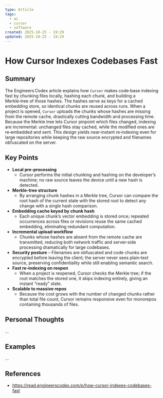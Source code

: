 ```yaml
---
type: Article
tags:
  - ai
  - cursor
  - software
created: 2025-10-25 - 19:29
updated: 2025-10-25 - 19:29
---
```

# How Cursor Indexes Codebases Fast

## Summary

The Engineers Codex article explains how `Cursor` makes code‑base indexing fast by chunking files locally, hashing each chunk, and building a Merkle‑tree of those hashes. The hashes serve as keys for a cached embedding store, so identical chunks are reused across runs. When a project is opened, `Cursor` uploads the chunks whose hashes are missing from the remote cache, drastically cutting bandwidth and processing time. Because the Merkle tree lets Cursor pinpoint which files changed, indexing are incremental: unchanged files stay cached, while the modified ones are re‑embedded and sent. This design yields near‑instant re‑indexing even for large repositories while keeping the raw source encrypted and filenames obfuscated on the server.

## Key Points

- **Local pre‑processing** 
	- Cursor performs the initial chunking and hashing on the developer’s machine; no raw source leaves the device until a new hash is detected.
- **Merkle‑tree structure** 
	- By arranging chunk hashes in a Merkle tree, Cursor can compare the root hash of the current state with the stored root to detect any change with a single hash comparison.
- **Embedding cache keyed by chunk hash** 
	- Each unique chunk’s vector embedding is stored once; repeated occurrences across files or revisions reuse the same cached embedding, eliminating redundant computation.
 - **Incremental upload workflow** 
	 - Chunks whose hashes are absent from the remote cache are transmitted, reducing both network traffic and server‑side processing dramatically for large codebases.
- **Security posture** – Filenames are obfuscated and code chunks are encrypted before leaving the client; the server never sees plain‑text source, preserving confidentiality while still enabling semantic search.
- **Fast re‑indexing on reopen** 
	- When a project is reopened, Cursor checks the Merkle tree; if the root matches the stored one, it skips indexing entirely, giving an instant “ready” state.
- **Scalable to massive repos**
	- Because the cost grows with the number of changed chunks rather than total file count, Cursor remains responsive even for monorepos containing thousands of files.

## Personal Thoughts

...

## Examples

...

## References

- https://read.engineerscodex.com/p/how-cursor-indexes-codebases-fast
